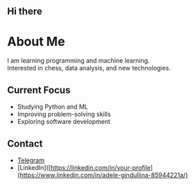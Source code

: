 ## Hi there

# About Me  
I am learning programming and machine learning.  
Interested in chess, data analysis, and new technologies.  

## Current Focus  
- Studying Python and ML  
- Improving problem-solving skills  
- Exploring software development  

## Contact  
- [Telegram](https://t.me/blntnn)  
- [LinkedIn]([https://linkedin.com/in/your-profile](https://www.linkedin.com/in/adele-gindullina-85944221a/)  





